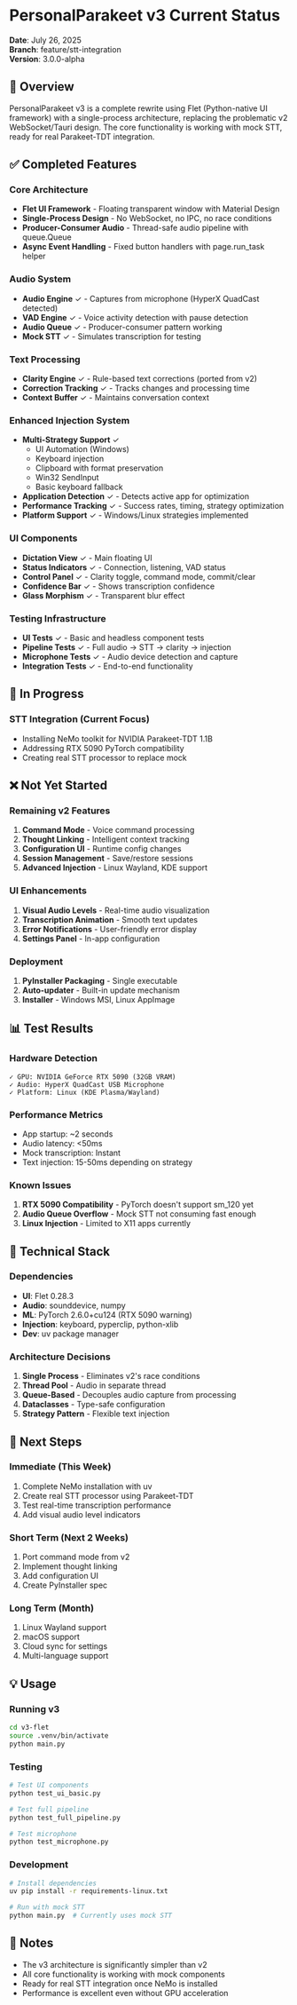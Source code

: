 # PersonalParakeet v3 Current Status

**Date**: July 26, 2025  
**Branch**: feature/stt-integration  
**Version**: 3.0.0-alpha

## 🎯 Overview

PersonalParakeet v3 is a complete rewrite using Flet (Python-native UI framework) with a single-process architecture, replacing the problematic v2 WebSocket/Tauri design. The core functionality is working with mock STT, ready for real Parakeet-TDT integration.

## ✅ Completed Features

### Core Architecture
- **Flet UI Framework** - Floating transparent window with Material Design
- **Single-Process Design** - No WebSocket, no IPC, no race conditions
- **Producer-Consumer Audio** - Thread-safe audio pipeline with queue.Queue
- **Async Event Handling** - Fixed button handlers with page.run_task helper

### Audio System
- **Audio Engine** ✓ - Captures from microphone (HyperX QuadCast detected)
- **VAD Engine** ✓ - Voice activity detection with pause detection
- **Audio Queue** ✓ - Producer-consumer pattern working
- **Mock STT** ✓ - Simulates transcription for testing

### Text Processing
- **Clarity Engine** ✓ - Rule-based text corrections (ported from v2)
- **Correction Tracking** ✓ - Tracks changes and processing time
- **Context Buffer** ✓ - Maintains conversation context

### Enhanced Injection System
- **Multi-Strategy Support** ✓
  - UI Automation (Windows)
  - Keyboard injection
  - Clipboard with format preservation
  - Win32 SendInput
  - Basic keyboard fallback
- **Application Detection** ✓ - Detects active app for optimization
- **Performance Tracking** ✓ - Success rates, timing, strategy optimization
- **Platform Support** ✓ - Windows/Linux strategies implemented

### UI Components
- **Dictation View** ✓ - Main floating UI
- **Status Indicators** ✓ - Connection, listening, VAD status
- **Control Panel** ✓ - Clarity toggle, command mode, commit/clear
- **Confidence Bar** ✓ - Shows transcription confidence
- **Glass Morphism** ✓ - Transparent blur effect

### Testing Infrastructure
- **UI Tests** ✓ - Basic and headless component tests
- **Pipeline Tests** ✓ - Full audio → STT → clarity → injection
- **Microphone Tests** ✓ - Audio device detection and capture
- **Integration Tests** ✓ - End-to-end functionality

## 🚧 In Progress

### STT Integration (Current Focus)
- Installing NeMo toolkit for NVIDIA Parakeet-TDT 1.1B
- Addressing RTX 5090 PyTorch compatibility
- Creating real STT processor to replace mock

## ❌ Not Yet Started

### Remaining v2 Features
1. **Command Mode** - Voice command processing
2. **Thought Linking** - Intelligent context tracking
3. **Configuration UI** - Runtime config changes
4. **Session Management** - Save/restore sessions
5. **Advanced Injection** - Linux Wayland, KDE support

### UI Enhancements
1. **Visual Audio Levels** - Real-time audio visualization
2. **Transcription Animation** - Smooth text updates
3. **Error Notifications** - User-friendly error display
4. **Settings Panel** - In-app configuration

### Deployment
1. **PyInstaller Packaging** - Single executable
2. **Auto-updater** - Built-in update mechanism
3. **Installer** - Windows MSI, Linux AppImage

## 📊 Test Results

### Hardware Detection
```
✓ GPU: NVIDIA GeForce RTX 5090 (32GB VRAM)
✓ Audio: HyperX QuadCast USB Microphone
✓ Platform: Linux (KDE Plasma/Wayland)
```

### Performance Metrics
- App startup: ~2 seconds
- Audio latency: <50ms
- Mock transcription: Instant
- Text injection: 15-50ms depending on strategy

### Known Issues
1. **RTX 5090 Compatibility** - PyTorch doesn't support sm_120 yet
2. **Audio Queue Overflow** - Mock STT not consuming fast enough
3. **Linux Injection** - Limited to X11 apps currently

## 🔧 Technical Stack

### Dependencies
- **UI**: Flet 0.28.3
- **Audio**: sounddevice, numpy
- **ML**: PyTorch 2.6.0+cu124 (RTX 5090 warning)
- **Injection**: keyboard, pyperclip, python-xlib
- **Dev**: uv package manager

### Architecture Decisions
1. **Single Process** - Eliminates v2's race conditions
2. **Thread Pool** - Audio in separate thread
3. **Queue-Based** - Decouples audio capture from processing
4. **Dataclasses** - Type-safe configuration
5. **Strategy Pattern** - Flexible text injection

## 🚀 Next Steps

### Immediate (This Week)
1. Complete NeMo installation with uv
2. Create real STT processor using Parakeet-TDT
3. Test real-time transcription performance
4. Add visual audio level indicators

### Short Term (Next 2 Weeks)
1. Port command mode from v2
2. Implement thought linking
3. Add configuration UI
4. Create PyInstaller spec

### Long Term (Month)
1. Linux Wayland support
2. macOS support
3. Cloud sync for settings
4. Multi-language support

## 💡 Usage

### Running v3
```bash
cd v3-flet
source .venv/bin/activate
python main.py
```

### Testing
```bash
# Test UI components
python test_ui_basic.py

# Test full pipeline
python test_full_pipeline.py

# Test microphone
python test_microphone.py
```

### Development
```bash
# Install dependencies
uv pip install -r requirements-linux.txt

# Run with mock STT
python main.py  # Currently uses mock STT
```

## 📝 Notes

- The v3 architecture is significantly simpler than v2
- All core functionality is working with mock components
- Ready for real STT integration once NeMo is installed
- Performance is excellent even without GPU acceleration